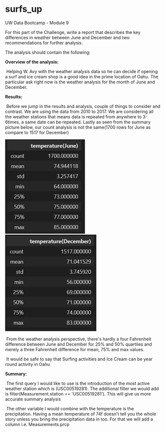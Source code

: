 # surfs_up
UW Data Bootcamp - Module 9

For this part of the Challenge, write a report that describes the key differences in weather between June and December and two recommendations for further analysis.

The analysis should contain the following:

**Overview of the analysis:** 

​		Helping W. Avy with the weather analysis data so he can decide if opening a surf and ice cream shop is a good idea in the prime location of Oahu. The particular ask right now is the weather analysis for the month of June and December.

**Results:** 

​		Before we jump in the results and analysis, couple of things to consider and contrast. We are using the data from 2010 to 2017. We are considering all the weather stations that means data is repeated from anywhere to 3-6times, a same date can be repeated. Lastly as seen from the summary picture below, our count analysis is not the same(1700 rows for June as compare to 1517 for December)

![June_Summary](June_Summary.PNG)                ![Dec_Summary](Dec_Summary.PNG)

​		From the weather analysis perspective, there's hardly a four Fahrenheit difference between June and December for 25% and 50% quartiles and merely a three Fahrenheit difference for mean, 75% and max values. 

​		It would be safe to say that Surfing activities and Ice Cream can be year round activity in Oahu

**Summary:** 

​		The first query I would like to use is the introduction of the most active weather station which is (USC00519281). The additional filter we would add is filter(Measurement.station == 'USC00519281'). This will give us more accurate summary analysis

​		The other variable I would combine with the temperature is the precipitation. Having a mean temperature of 74f doesn't tell you the whole story unless you bring the precipitation data in too. For that we will add a column i.e. Measurements.prcp

